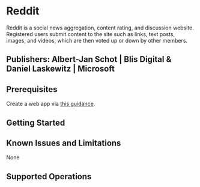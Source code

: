 # Reddit

Reddit is a social news aggregation, content rating, and discussion website. Registered users submit content to the site such as links, text posts, images, and videos, which are then voted up or down by other members.

## Publishers: Albert-Jan Schot | Blis Digital & Daniel Laskewitz | Microsoft

## Prerequisites

Create a web app via [this guidance](https://github.com/reddit-archive/reddit/wiki/OAuth2#getting-started).

## Getting Started

## Known Issues and Limitations

None

## Supported Operations
